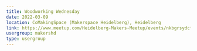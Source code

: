 ```yaml
---
title: Woodworking Wednesday
date: 2022-03-09
location: CoMakingSpace (Makerspace Heidelberg), Heidelberg
link: https://www.meetup.com/Heidelberg-Makers-Meetup/events/nkbgrsydcfbmb/
usergroup: makershd
type: usergroup
---
```

